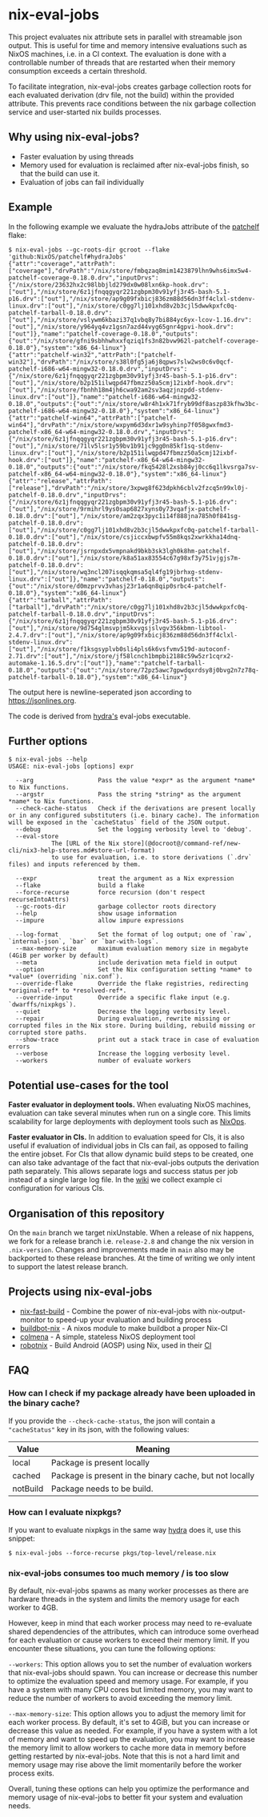 # nix-eval-jobs

This project evaluates nix attribute sets in parallel with streamable json
output. This is useful for time and memory intensive evaluations such as NixOS
machines, i.e. in a CI context. The evaluation is done with a controllable
number of threads that are restarted when their memory consumption exceeds a
certain threshold.

To facilitate integration, nix-eval-jobs creates garbage collection roots for
each evaluated derivation (drv file, not the build) within the provided
attribute. This prevents race conditions between the nix garbage collection
service and user-started nix builds processes.

## Why using nix-eval-jobs?

- Faster evaluation by using threads
- Memory used for evaluation is reclaimed after nix-eval-jobs finish, so that
  the build can use it.
- Evaluation of jobs can fail individually

## Example

In the following example we evaluate the hydraJobs attribute of the
[patchelf](https://github.com/NixOS/patchelf) flake:

```console
$ nix-eval-jobs --gc-roots-dir gcroot --flake 'github:NixOS/patchelf#hydraJobs'
{"attr":"coverage","attrPath":["coverage"],"drvPath":"/nix/store/fmbqzaq8mim1423879lhn9whs6imx5w4-patchelf-coverage-0.18.0.drv","inputDrvs":{"/nix/store/23632hx2c98lbbjld279dx0w08lxn6kp-hook.drv":["out"],"/nix/store/6z1jfnqqgyqr221zgbpm30v91yfj3r45-bash-5.1-p16.drv":["out"],"/nix/store/ap9g09fxbicj836zm88d56dn3ff4clxl-stdenv-linux.drv":["out"],"/nix/store/c0gg7lj101xhd8v2b3cjl5dwwkpxfc0q-patchelf-tarball-0.18.0.drv":["out"],"/nix/store/vslywm6kbazi37q1vbq8y7bi884yc6yx-lcov-1.16.drv":["out"],"/nix/store/y964yq4vz1gsn7azd44vyg65gnr4gpvi-hook.drv":["out"]},"name":"patchelf-coverage-0.18.0","outputs":{"out":"/nix/store/gfni9sbhhwhxxfqziq1fs3n82bvw962l-patchelf-coverage-0.18.0"},"system":"x86_64-linux"}
{"attr":"patchelf-win32","attrPath":["patchelf-win32"],"drvPath":"/nix/store/s38l0fg5ja6j8qpws7slw2ws0c6v0qcf-patchelf-i686-w64-mingw32-0.18.0.drv","inputDrvs":{"/nix/store/6z1jfnqqgyqr221zgbpm30v91yfj3r45-bash-5.1-p16.drv":["out"],"/nix/store/b2p151ilwqpd47fbmzz50a5cmj12ixbf-hook.drv":["out"],"/nix/store/fbnhh18m4jh6cwa92am2sv3aqzjnzpdd-stdenv-linux.drv":["out"]},"name":"patchelf-i686-w64-mingw32-0.18.0","outputs":{"out":"/nix/store/w8r4h1xk71fryb99df8aszp83kfhw3bc-patchelf-i686-w64-mingw32-0.18.0"},"system":"x86_64-linux"}
{"attr":"patchelf-win64","attrPath":["patchelf-win64"],"drvPath":"/nix/store/wxpym6d3dxr1w9syhinp7f058gwxfmd3-patchelf-x86_64-w64-mingw32-0.18.0.drv","inputDrvs":{"/nix/store/6z1jfnqqgyqr221zgbpm30v91yfj3r45-bash-5.1-p16.drv":["out"],"/nix/store/71lv5lsr1y59bv1b91jc9gg0n85kf1sq-stdenv-linux.drv":["out"],"/nix/store/b2p151ilwqpd47fbmzz50a5cmj12ixbf-hook.drv":["out"]},"name":"patchelf-x86_64-w64-mingw32-0.18.0","outputs":{"out":"/nix/store/fkq5428l2xsb84yj0cc6q1lkvsrga7sv-patchelf-x86_64-w64-mingw32-0.18.0"},"system":"x86_64-linux"}
{"attr":"release","attrPath":["release"],"drvPath":"/nix/store/3xpwg8f623dpkh6cblv2fzcq5n99xl0j-patchelf-0.18.0.drv","inputDrvs":{"/nix/store/6z1jfnqqgyqr221zgbpm30v91yfj3r45-bash-5.1-p16.drv":["out"],"/nix/store/9rmihrl9ys0sap6827xyns0y73vqafjx-patchelf-0.18.0.drv":["out"],"/nix/store/am2zqx3pyc1i14f888jna785h0f841sg-patchelf-0.18.0.drv":["out"],"/nix/store/c0gg7lj101xhd8v2b3cjl5dwwkpxfc0q-patchelf-tarball-0.18.0.drv":["out"],"/nix/store/csjiccxbwpfv55m8kqs2xwrkkha14dnq-patchelf-0.18.0.drv":["out"],"/nix/store/jsrnpxdx5vmpnakd9bkb3sk3lgh0k8hm-patchelf-0.18.0.drv":["out"],"/nix/store/k8a51ax83554c67g98xf3y751vjgjs7m-patchelf-0.18.0.drv":["out"],"/nix/store/wq3ncl207isqqkqmsa5ql4fg19jbrhxg-stdenv-linux.drv":["out"]},"name":"patchelf-0.18.0","outputs":{"out":"/nix/store/d0mzprvv3vhasj23r1a6qn8qip0srbc4-patchelf-0.18.0"},"system":"x86_64-linux"}
{"attr":"tarball","attrPath":["tarball"],"drvPath":"/nix/store/c0gg7lj101xhd8v2b3cjl5dwwkpxfc0q-patchelf-tarball-0.18.0.drv","inputDrvs":{"/nix/store/6z1jfnqqgyqr221zgbpm30v91yfj3r45-bash-5.1-p16.drv":["out"],"/nix/store/9d754glmsvpjm5kxvgsjslvgv356kbmn-libtool-2.4.7.drv":["out"],"/nix/store/ap9g09fxbicj836zm88d56dn3ff4clxl-stdenv-linux.drv":["out"],"/nix/store/f1ksgsyplvb0sli4pls6k6vsfvmv519d-autoconf-2.71.drv":["out"],"/nix/store/jf58lcnch1bmpbi2188c59w5zr1cqrx2-automake-1.16.5.drv":["out"]},"name":"patchelf-tarball-0.18.0","outputs":{"out":"/nix/store/72pz5awc7gpwdqxrdsy8j0bvg2n7z78q-patchelf-tarball-0.18.0"},"system":"x86_64-linux"}
```

The output here is newline-seperated json according to https://jsonlines.org.

The code is derived from [hydra's](https://github.com/nixos/hydra) eval-jobs
executable.

## Further options

```console
$ nix-eval-jobs --help
USAGE: nix-eval-jobs [options] expr

  --arg                  Pass the value *expr* as the argument *name* to Nix functions.
  --argstr               Pass the string *string* as the argument *name* to Nix functions.
  --check-cache-status   Check if the derivations are present locally or in any configured substituters (i.e. binary cache). The information will be exposed in the `cacheStatus` field of the JSON output.
  --debug                Set the logging verbosity level to 'debug'.
  --eval-store
            The [URL of the Nix store](@docroot@/command-ref/new-cli/nix3-help-stores.md#store-url-format)
            to use for evaluation, i.e. to store derivations (`.drv` files) and inputs referenced by them.

  --expr                 treat the argument as a Nix expression
  --flake                build a flake
  --force-recurse        force recursion (don't respect recurseIntoAttrs)
  --gc-roots-dir         garbage collector roots directory
  --help                 show usage information
  --impure               allow impure expressions

  --log-format           Set the format of log output; one of `raw`, `internal-json`, `bar` or `bar-with-logs`.
  --max-memory-size      maximum evaluation memory size in megabyte (4GiB per worker by default)
  --meta                 include derivation meta field in output
  --option               Set the Nix configuration setting *name* to *value* (overriding `nix.conf`).
  --override-flake       Override the flake registries, redirecting *original-ref* to *resolved-ref*.
  --override-input       Override a specific flake input (e.g. `dwarffs/nixpkgs`).
  --quiet                Decrease the logging verbosity level.
  --repair               During evaluation, rewrite missing or corrupted files in the Nix store. During building, rebuild missing or corrupted store paths.
  --show-trace           print out a stack trace in case of evaluation errors
  --verbose              Increase the logging verbosity level.
  --workers              number of evaluate workers
```

## Potential use-cases for the tool

**Faster evaluator in deployment tools.** When evaluating NixOS machines,
evaluation can take several minutes when run on a single core. This limits
scalability for large deployments with deployment tools such as
[NixOps](https://github.com/NixOS/nixops).

**Faster evaluator in CIs.** In addition to evaluation speed for CIs, it is also
useful if evaluation of individual jobs in CIs can fail, as opposed to failing
the entire jobset. For CIs that allow dynamic build steps to be created, one can
also take advantage of the fact that nix-eval-jobs outputs the derivation path
separately. This allows separate logs and success status per job instead of a
single large log file. In the
[wiki](https://github.com/nix-community/nix-eval-jobs/wiki#ci-example-configurations)
we collect example ci configuration for various CIs.

## Organisation of this repository

On the `main` branch we target nixUnstable. When a release of nix happens, we
fork for a release branch i.e. `release-2.8` and change the nix version in
`.nix-version`. Changes and improvements made in `main` also may be backported
to these release branches. At the time of writing we only intent to support the
latest release branch.

## Projects using nix-eval-jobs

- [nix-fast-build](https://github.com/Mic92/nix-fast-build) - Combine the power
  of nix-eval-jobs with nix-output-monitor to speed-up your evaluation and
  building process
- [buildbot-nix](https://github.com/Mic92/buildbot-nix) - A nixos module to make
  buildbot a proper Nix-CI
- [colmena](https://github.com/zhaofengli/colmena) - A simple, stateless NixOS
  deployment tool
- [robotnix](https://github.com/danielfullmer/robotnix) - Build Android (AOSP)
  using Nix, used in their
  [CI](https://github.com/danielfullmer/robotnix/blob/38b80700ee4265c306dcfdcce45056e32ab2973f/.github/workflows/instantiate.yml#L18)

## FAQ

### How can I check if my package already have been uploaded in the binary cache?

If you provide the `--check-cache-status`, the json will contain a
`"cacheStatus"` key in its json, with the following values:

| Value    | Meaning                                                 |
| -------- | ------------------------------------------------------- |
| local    | Package is present locally                              |
| cached   | Package is present in the binary cache, but not locally |
| notBuild | Package needs to be build.                              |

### How can I evaluate nixpkgs?

If you want to evaluate nixpkgs in the same way
[hydra](https://hydra.nixos.org/) does it, use this snippet:

```console
$ nix-eval-jobs --force-recurse pkgs/top-level/release.nix
```

### nix-eval-jobs consumes too much memory / is too slow

By default, nix-eval-jobs spawns as many worker processes as there are hardware
threads in the system and limits the memory usage for each worker to 4GB.

However, keep in mind that each worker process may need to re-evaluate shared
dependencies of the attributes, which can introduce some overhead for each
evaluation or cause workers to exceed their memory limit. If you encounter these
situations, you can tune the following options:

`--workers`: This option allows you to set the number of evaluation workers that
nix-eval-jobs should spawn. You can increase or decrease this number to optimize
the evaluation speed and memory usage. For example, if you have a system with
many CPU cores but limited memory, you may want to reduce the number of workers
to avoid exceeding the memory limit.

`--max-memory-size`: This option allows you to adjust the memory limit for each
worker process. By default, it's set to 4GiB, but you can increase or decrease
this value as needed. For example, if you have a system with a lot of memory and
want to speed up the evaluation, you may want to increase the memory limit to
allow workers to cache more data in memory before getting restarted by
nix-eval-jobs. Note that this is not a hard limit and memory usage may rise
above the limit momentarily before the worker process exits.

Overall, tuning these options can help you optimize the performance and memory
usage of nix-eval-jobs to better fit your system and evaluation needs.
